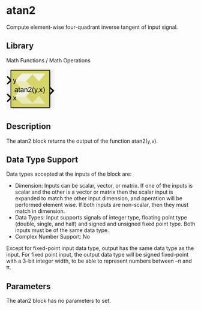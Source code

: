 # atan2

Compute element-wise four-quadrant inverse tangent of input signal.

## Library

Math Functions / Math Operations

![](./Images/gvl1532106555781.png)

## Description

The atan2 block returns the output of the function atan2(`y`,`x`).

## Data Type Support

Data types accepted at the inputs of the block are:

- Dimension: Inputs can be scalar, vector, or matrix. If one of the
  inputs is scalar and the other is a vector or matrix then the scalar
  input is expanded to match the other input dimension, and operation
  will be performed element wise. If both inputs are non-scalar, then
  they must match in dimension.
- Data Types: Input supports signals of integer type, floating point
  type (double, single, and half) and signed and unsigned fixed point
  type. Both inputs must be of the same data type.
- Complex Number Support: No

Except for fixed-point input data type, output has the same data type as
the input. For fixed point input, the output data type will be signed
fixed-point with a 3-bit integer width, to be able to represent numbers
between –π and π.

## Parameters

The atan2 block has no parameters to set.
